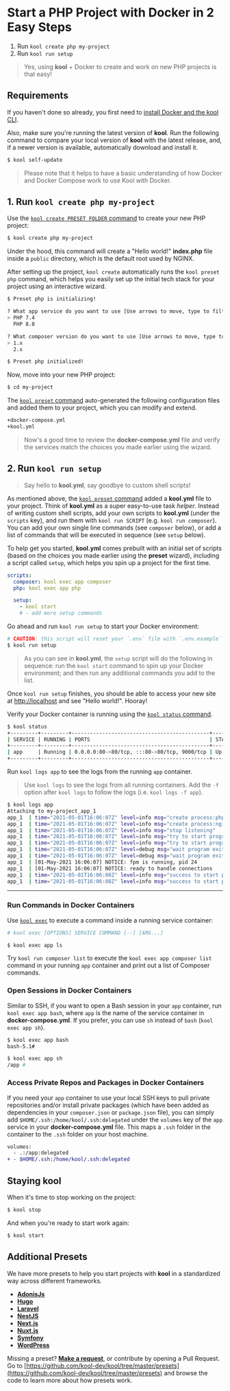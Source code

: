 # Start a PHP Project with Docker in 2 Easy Steps

1. Run `kool create php my-project`
2. Run `kool run setup`

> Yes, using **kool** + Docker to create and work on new PHP projects is that easy!

## Requirements

If you haven't done so already, you first need to [install Docker and the kool CLI](/docs/getting-started/installation).

Also, make sure you're running the latest version of **kool**. Run the following command to compare your local version of **kool** with the latest release, and, if a newer version is available, automatically download and install it.

```bash
$ kool self-update
```

> Please note that it helps to have a basic understanding of how Docker and Docker Compose work to use Kool with Docker.

## 1. Run `kool create php my-project`

Use the [`kool create PRESET FOLDER` command](/docs/commands/kool-create) to create your new PHP project:

```bash
$ kool create php my-project
```

Under the hood, this command will create a "Hello world!" **index.php** file inside a `public` directory, which is the default root used by NGINX.

After setting up the project, `kool create` automatically runs the `kool preset php` command, which helps you easily set up the initial tech stack for your project using an interactive wizard.

```bash
$ Preset php is initializing!

? What app service do you want to use [Use arrows to move, type to filter]
> PHP 7.4
  PHP 8.0

? What composer version do you want to use [Use arrows to move, type to filter]
> 1.x
  2.x

$ Preset php initialized!
```

Now, move into your new PHP project:

```bash
$ cd my-project
```

The [`kool preset` command](/docs/commands/kool-preset) auto-generated the following configuration files and added them to your project, which you can modify and extend.

```bash
+docker-compose.yml
+kool.yml
```

> Now's a good time to review the **docker-compose.yml** file and verify the services match the choices you made earlier using the wizard.

## 2. Run `kool run setup`

> Say hello to **kool.yml**, say goodbye to custom shell scripts!

As mentioned above, the [`kool preset` command](/docs/commands/kool-preset) added a **kool.yml** file to your project. Think of **kool.yml** as a super easy-to-use task _helper_. Instead of writing custom shell scripts, add your own scripts to **kool.yml** (under the `scripts` key), and run them with `kool run SCRIPT` (e.g. `kool run composer`). You can add your own single line commands (see `composer` below), or add a list of commands that will be executed in sequence (see `setup` below).

To help get you started, **kool.yml** comes prebuilt with an initial set of scripts (based on the choices you made earlier using the **preset** wizard), including a script called `setup`, which helps you spin up a project for the first time.

```yaml
scripts:
  composer: kool exec app composer
  php: kool exec app php

  setup:
    - kool start
    # - add more setup commands
```

Go ahead and run `kool run setup` to start your Docker environment:

```bash
# CAUTION: this script will reset your `.env` file with `.env.example`
$ kool run setup
```

> As you can see in **kool.yml**, the `setup` script will do the following in sequence: run the `kool start` command to spin up your Docker environment; and then run any additional commands you add to the list.

Once `kool run setup` finishes, you should be able to access your new site at [http://localhost](http://localhost) and see "Hello world!". Hooray!

Verify your Docker container is running using the [`kool status` command](/docs/commands/kool-status).

```bash
$ kool status
+---------+---------+---------------------------------------------+--------------+
| SERVICE | RUNNING | PORTS                                       | STATE        |
+---------+---------+---------------------------------------------+--------------+
| app     | Running | 0.0.0.0:80->80/tcp, :::80->80/tcp, 9000/tcp | Up 3 seconds |
+---------+---------+---------------------------------------------+--------------+
```

Run `kool logs app` to see the logs from the running `app` container.

> Use `kool logs` to see the logs from all running containers. Add the `-f` option after `kool logs` to follow the logs (i.e. `kool logs -f app`).

```bash
$ kool logs app
Attaching to my-project_app_1
app_1  | time="2021-05-01T16:06:07Z" level=info msg="create process:php-fpm"
app_1  | time="2021-05-01T16:06:07Z" level=info msg="create process:nginx"
app_1  | time="2021-05-01T16:06:07Z" level=info msg="stop listening"
app_1  | time="2021-05-01T16:06:07Z" level=info msg="try to start program" program=php-fpm
app_1  | time="2021-05-01T16:06:07Z" level=info msg="try to start program" program=nginx
app_1  | time="2021-05-01T16:06:07Z" level=debug msg="wait program exit" program=php-fpm
app_1  | time="2021-05-01T16:06:07Z" level=debug msg="wait program exit" program=nginx
app_1  | [01-May-2021 16:06:07] NOTICE: fpm is running, pid 24
app_1  | [01-May-2021 16:06:07] NOTICE: ready to handle connections
app_1  | time="2021-05-01T16:06:08Z" level=info msg="success to start program" program=php-fpm
app_1  | time="2021-05-01T16:06:08Z" level=info msg="success to start program" program=nginx
```

---

### Run Commands in Docker Containers

Use [`kool exec`](/docs/commands/kool-exec) to execute a command inside a running service container:

```bash
# kool exec [OPTIONS] SERVICE COMMAND [--] [ARG...]

$ kool exec app ls
```

Try `kool run composer list` to execute the `kool exec app composer list` command in your running `app` container and print out a list of Composer commands.

### Open Sessions in Docker Containers

Similar to SSH, if you want to open a Bash session in your `app` container, run `kool exec app bash`, where `app` is the name of the service container in **docker-compose.yml**. If you prefer, you can use `sh` instead of `bash` (`kool exec app sh`).

```bash
$ kool exec app bash
bash-5.1#

$ kool exec app sh
/app #
```

### Access Private Repos and Packages in Docker Containers

If you need your `app` container to use your local SSH keys to pull private repositories and/or install private packages (which have been added as dependencies in your `composer.json` or `package.json` file), you can simply add `$HOME/.ssh:/home/kool/.ssh:delegated` under the `volumes` key of the `app` service in your **docker-compose.yml** file. This maps a `.ssh` folder in the container to the `.ssh` folder on your host machine.

```diff
volumes:
  - .:/app:delegated
+ - $HOME/.ssh:/home/kool/.ssh:delegated
```

## Staying kool

When it's time to stop working on the project:

```bash
$ kool stop
```

And when you're ready to start work again:

```bash
$ kool start
```

## Additional Presets

We have more presets to help you start projects with **kool** in a standardized way across different frameworks.

- **[AdonisJs](/docs/2-Presets/AdonisJs.md)**
- **[Hugo](/docs/2-Presets/Hugo.md)**
- **[Laravel](/docs/2-Presets/Laravel.md)**
- **[NestJS](/docs/2-Presets/NestJS.md)**
- **[Next.js](/docs/2-Presets/NextJS.md)**
- **[Nuxt.js](/docs/2-Presets/NuxtJS.md)**
- **[Symfony](/docs/2-Presets/Symfony.md)**
- **[WordPress](/docs/2-Presets/WordPress.md)**

Missing a preset? **[Make a request](https://github.com/kool-dev/kool/issues/new)**, or contribute by opening a Pull Request. Go to [https://github.com/kool-dev/kool/tree/master/presets](https://github.com/kool-dev/kool/tree/master/presets) and browse the code to learn more about how presets work.
